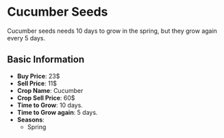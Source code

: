 # Cucumber Seeds

Cucumber seeds needs 10 days to grow in the spring, but they grow again every 5 days.

## Basic Information

- **Buy Price**: 23$
- **Sell Price**: 11$
- **Crop Name**: Cucumber
- **Crop Sell Price**: 60$
- **Time to Grow**: 10 days.
- **Time to Grow again**: 5 days.
- **Seasons**:
  - Spring